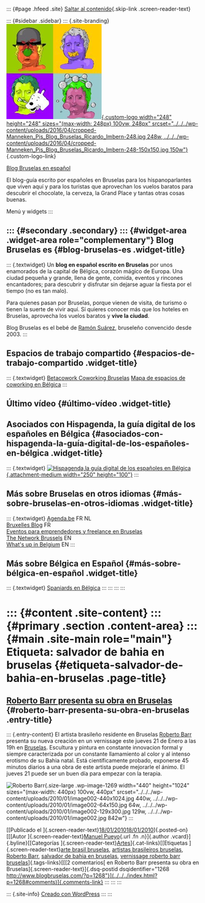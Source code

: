 ::: {#page .hfeed .site}
[Saltar al contenido](index.html#content){.skip-link
.screen-reader-text}

::: {#sidebar .sidebar}
::: {.site-branding}
[![](../../../wp-content/uploads/2016/04/cropped-Manneken_Pis_Blog_Bruselas_Ricardo_Imbern-248.jpg){.custom-logo
width="248" height="248" sizes="(max-width: 248px) 100vw, 248px"
srcset="../../../wp-content/uploads/2016/04/cropped-Manneken_Pis_Blog_Bruselas_Ricardo_Imbern-248.jpg 248w, ../../../wp-content/uploads/2016/04/cropped-Manneken_Pis_Blog_Bruselas_Ricardo_Imbern-248-150x150.jpg 150w"}](../../../index.html){.custom-logo-link}

[Blog Bruselas en español](../../../index.html)

El blog-guía escrito por españoles en Bruselas para los hispanoparlantes
que viven aquí y para los turistas que aprovechan los vuelos baratos
para descubrir el chocolate, la cerveza, la Grand Place y tantas otras
cosas buenas.

Menú y widgets
:::

::: {#secondary .secondary}
::: {#widget-area .widget-area role="complementary"}
Blog Bruselas es {#blog-bruselas-es .widget-title}
----------------

::: {.textwidget}
Un **blog en español escrito en Bruselas** por unos enamorados de la
capital de Bélgica, corazón mágico de Europa. Una ciudad pequeña y
grande, llena de gente, comida, eventos y rincones encantadores; para
descubrir y disfrutar sin dejarse aguar la fiesta por el tiempo (no es
tan malo).

Para quienes pasan por Bruselas, porque vienen de visita, de turismo o
tienen la suerte de vivir aquí. Sí quieres conocer más que los hoteles
en Bruselas, aprovecha los vuelos baratos y **vive la ciudad**.

Blog Bruselas es el bebé de [Ramón Suárez](http://www.ramonsuarez.com),
bruseleño convencido desde 2003.
:::

Espacios de trabajo compartido {#espacios-de-trabajo-compartido .widget-title}
------------------------------

::: {.textwidget}
[Betacowork Coworking Bruselas](http://www.betacowork.com) [Mapa de
espacios de coworking en Bélgica](http://coworkingbelgium.com)
:::

Último vídeo {#último-vídeo .widget-title}
------------

Asociados con Hispagenda, la guía digital de los españoles en Bélgica {#asociados-con-hispagenda-la-guía-digital-de-los-españoles-en-bélgica .widget-title}
---------------------------------------------------------------------

::: {.textwidget}
[![Hispagenda,la guía digital de los españoles en
Bélgica](../../../wp-content/uploads/2010/04/Hispagenda-250px.gif "Hispagenda, la guía digital de los españoles en Bélgica"){.attachment-medium
width="250" height="100"}](http://www.hispagenda.com)
:::

Más sobre Bruselas en otros idiomas {#más-sobre-bruselas-en-otros-idiomas .widget-title}
-----------------------------------

::: {.textwidget}
[Agenda.be](http://www.agenda.be) FR NL\
[Bruxelles Blog](http://www.bxlblog.be/) FR\
[Eventos para emprendedores y freelance en
Bruselas](http://www.betacowork.com/events/)\
[The Network
Brussels](http://groups.yahoo.com/group/TheNetworkBrussels/) EN\
[What\'s up in Belgium](http://www.whatsupin.be/) EN
:::

Más sobre Bélgica en Español {#más-sobre-bélgica-en-español .widget-title}
----------------------------

::: {.textwidget}
[Spaniards en Bélgica](http://www.spaniards.es/paises/belgica)
:::
:::
:::
:::

::: {#content .site-content}
::: {#primary .section .content-area}
::: {#main .site-main role="main"}
Etiqueta: salvador de bahia en bruselas {#etiqueta-salvador-de-bahia-en-bruselas .page-title}
=======================================

[Roberto Barr presenta su obra en Bruselas](../../../index.html?p=1268) {#roberto-barr-presenta-su-obra-en-bruselas .entry-title}
-----------------------------------------------------------------------

::: {.entry-content}
El artista brasileño residente en Bruselas [Roberto
Barr](http://www.robertobarr.com/) presenta su nueva creación en un
vernissage este jueves 21 de Enero a las 19h en
[Bruselas](http://maps.google.com/maps?f=q&source=s_q&hl=en&geocode=&q=rue+de+stalle+140B+brussels&sll=37.0625,-95.677068&sspn=38.963048,74.003906&ie=UTF8&hq=&hnear=Rue+de+Stalle+140,+Ukkel+1180+Ukkel,+Brussel+Hoofdstedelijk+Gewest,+Belgium&ll=50.80108,4.340158&spn=0.015216,0.036135&z=15).
Escultura y pintura en constante innovacion formal y siempre
caracterizada por un constante llamamiento al color y al intenso
erotismo de su Bahia natal. Está científicamente probado, exponerse 45
minutos diarios a una obra de este artista puede mejorarle el ánimo. El
jueves 21 puede ser un buen día para empezar con la terapia.

![Roberto
Barr](../../../wp-content/uploads/2010/01/image002-440x1024.jpg){.size-large
.wp-image-1269 width="440" height="1024"
sizes="(max-width: 440px) 100vw, 440px"
srcset="../../../wp-content/uploads/2010/01/image002-440x1024.jpg 440w, ../../../wp-content/uploads/2010/01/image002-64x150.jpg 64w, ../../../wp-content/uploads/2010/01/image002-129x300.jpg 129w, ../../../wp-content/uploads/2010/01/image002.jpg 842w"}
:::

[[Publicado el
]{.screen-reader-text}[18/01/201018/01/2010](../../../index.html?p=1268)]{.posted-on}[[[Autor
]{.screen-reader-text}[Manuel
Pueyo](../../author/easysun/index.html){.url .fn .n}]{.author
.vcard}]{.byline}[[Categorías
]{.screen-reader-text}[Artes](../../category/artes/index.html)]{.cat-links}[[Etiquetas
]{.screen-reader-text}[arte brasil
bruselas](../arte-brasil-bruselas/index.html), [artistas brasileiros
bruselas](../artistas-brasileiros-bruselas/index.html), [Roberto
Barr](../roberto-barr/index.html), [salvador de bahia en
bruselas](index.html), [vernissage roberto barr
bruselas](../vernissage-roberto-barr-bruselas/index.html)]{.tags-links}[[[2
comentarios[ en Roberto Barr presenta su obra en
Bruselas]{.screen-reader-text}]{.dsq-postid
dsqidentifier="1268 http://www.blogbruselas.com/?p=1268"}](../../../index.html?p=1268#comments)]{.comments-link}
:::
:::
:::

::: {.site-info}
[Creado con WordPress](https://es.wordpress.org/)
:::
:::

